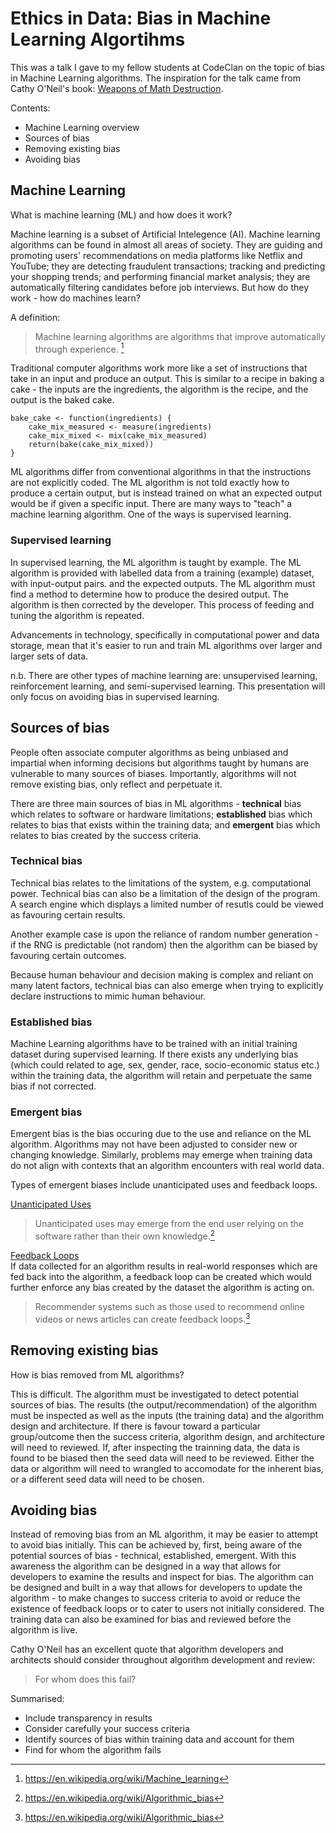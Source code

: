 # Ethics in Data: Bias in Machine Learning Algortihms

This was a talk I gave to my fellow students at CodeClan on the topic  of bias in Machine Learning algorithms. The inspiration for the talk came from Cathy O'Neil's book: [Weapons of Math Destruction](https://weaponsofmathdestructionbook.com/).

Contents:

* Machine Learning overview
* Sources of bias
* Removing existing bias
* Avoiding bias

## Machine Learning

What is machine learning (ML) and how does it work?

Machine learning is a subset of Artificial Intelegence (AI). Machine learning algorithms can be found in almost all areas of society. They are guiding and promoting users' recommendations on media platforms like Netflix and YouTube; they are detecting fraudulent transactions; tracking and predicting your shopping trends; and performing financial market analysis; they are automatically filtering candidates before job interviews. But how do they work - how do machines learn?

A definition:

> Machine learning algorithms are algorithms that improve automatically through experience. [^1]

Traditional computer algorithms work more like a set of instructions that take in an input and produce an output. This is similar to a recipe in baking a cake - the inputs are the ingredients, the algorithm is the recipe, and the output is the baked cake.

```{r}
bake_cake <- function(ingredients) {
    cake_mix_measured <- measure(ingredients)
    cake_mix_mixed <- mix(cake_mix_measured)
    return(bake(cake_mix_mixed))
}
```

ML algorithms differ from conventional algorithms in that the instructions are not explicitly coded. The ML algorithm is not told exactly how to produce a certain output, but is instead trained on what an expected output would be if given a specific input. There are many ways to "teach" a machine learning algorithm. One of the ways is supervised learning.

### Supervised learning

In supervised learning, the ML algorithm is taught by example. The ML algorithm is provided with labelled data from a training (example) dataset, with input-output pairs. and the expected outputs. The ML algorithm must find a method to determine how to produce the desired output. The algorithm is then corrected by the developer. This process of feeding and tuning the algorithm is repeated.

Advancements in technology, specifically in computational power and data storage, mean that it's easier to run and train ML algorithms over larger and larger sets of data.

n.b. There are other types of machine learning are: unsupervised learning, reinforcement learning, and semi-supervised learning. This presentation will only focus on avoiding bias in supervised learning.

## Sources of bias

People often associate computer algorithms as being unbiased and impartial when informing decisions but algorithms taught by humans are vulnerable to many sources of biases. Importantly, algorithms will not remove existing bias, only reflect and perpetuate it.

There are three main sources of bias in ML algorithms - **technical** bias which relates to software or hardware limitations; **established** bias which relates to bias that exists within the training data; and **emergent** bias which relates to bias created by the success criteria.

### Technical bias

Technical bias relates to the limitations of the system, e.g. computational power. Technical bias can also be a limitation of the design of the program. A search engine which displays a limited number of resutls could be viewed as favouring certain results.

Another example case is upon the reliance of random number generation - if the RNG is predictable (not random) then the algorithm can be biased by favouring certain outcomes.

Because human behaviour and decision making is complex and reliant on many latent factors, technical bias can also emerge when trying to explicitly declare instructions to mimic human behaviour.

### Established bias

Machine Learning algorithms have to be trained with an initial training dataset during supervised learning. If there exists any underlying bias (which could related to age, sex, gender, race, socio-economic status etc.) within the training data, the algorithm will retain and perpetuate the same bias if not corrected. 

### Emergent bias

Emergent bias is the bias occuring due to the use and reliance on the ML algorithm. Algorithms may not have been adjusted to consider new or changing knowledge. Similarly, problems may emerge when training data do not align with contexts that an algorithm encounters with real world data.

Types of emergent biases include unanticipated uses and feedback loops.

<u>Unanticipated Uses</u>
<br>
> Unanticipated uses may emerge from the end user relying on the software rather than their own knowledge.[^2]

<u>Feedback Loops</u>
<br>
If data collected for an algorithm results in real-world responses which are fed back into the algorithm, a feedback loop can be created which would further enforce any bias created by the dataset the algorithm is acting on.

> Recommender systems such as those used to recommend online videos or news articles can create feedback loops.[^3]

## Removing existing bias

How is bias removed from ML algorithms?

This is difficult. The algorithm must be investigated to detect potential sources of bias. The results (the output/recommendation) of the algorithm must be inspected as well as the inputs (the training data) and the algorithm design and architecture. If there is favour toward a particular group/outcome then the success criteria, algorithm design, and architecture will need to reviewed. If, after inspecting the trainning data, the data is found to be biased then the seed data will need to be reviewed. Either the data or algorithm will need to wrangled to accomodate for the inherent bias, or a different seed data will need to be chosen.

## Avoiding bias

Instead of removing bias from an ML algorithm, it may be easier to attempt to avoid bias initially. This can be achieved by, first, being aware of the potential sources of bias - technical, established, emergent. With this awareness the algorithm can be designed in a way that allows for developers to examine the results and inspect for bias. The algorithm can be designed and built in a way that allows for developers to update the algorithm - to make changes to success criteria to avoid or reduce the existence of feedback loops or to cater to users not initially considered. The training data can also be examined for bias and reviewed before the algorithm is live.

Cathy O'Neil has an excellent quote that algorithm developers and architects should consider throughout algorithm development and review:

> For whom does this fail?

Summarised:

* Include transparency in results  
* Consider carefully your success criteria
* Identify sources of bias within training data and account for them 
* Find for whom the algorithm fails 


[^1]: https://en.wikipedia.org/wiki/Machine_learning
[^2]: https://en.wikipedia.org/wiki/Algorithmic_bias
[^3]: https://en.wikipedia.org/wiki/Algorithmic_bias